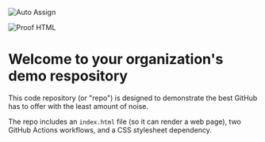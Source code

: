 ![Auto Assign](https://github.com/boostlink-creatorh/demo-repository/actions/workflows/auto-assign.yml/badge.svg)

![Proof HTML](https://github.com/boostlink-creatorh/demo-repository/actions/workflows/proof-html.yml/badge.svg)

# Welcome to your organization's demo respository
This code repository (or "repo") is designed to demonstrate the best GitHub has to offer with the least amount of noise.

The repo includes an `index.html` file (so it can render a web page), two GitHub Actions workflows, and a CSS stylesheet dependency.
